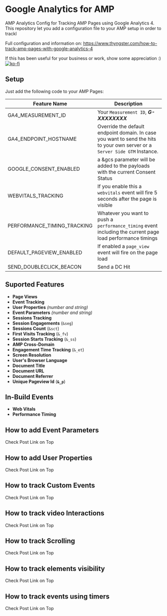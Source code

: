 
# Google Analytics for AMP

AMP Analytics Config for Tracking AMP Pages using Google Analytics 4. This repository let you add a configuration file to your AMP setup in order to trackl 

Full configuration and information on:
https://www.thyngster.com/how-to-track-amp-pages-with-google-analytics-4

If this has been useful for your business or work, show some appreciation :) 
[![ko-fi](https://ko-fi.com/img/githubbutton_sm.svg)](https://ko-fi.com/Q5Q225ZVD)

## Setup
Just add the following code to your AMP Pages:

<amp-analytics type="googleanalytics" config="https://amp.analytics-debugger.com/ga4.json" data-credentials="include">
<script type="application/json">
{
    "vars": {
                "GA4_MEASUREMENT_ID": "G-THYNGSTER",
                "GA4_ENDPOINT_HOSTNAME": "www.google-analytics.com",
                "DEFAULT_PAGEVIEW_ENABLED": true,    
                "GOOGLE_CONSENT_ENABLED": false,
                "WEBVITALS_TRACKING": false,
                "PERFORMANCE_TIMING_TRACKING": false
    }
}
</script>
</amp-analytics>

|Feature Name|Description|
|--|--|
|GA4_MEASUREMENT_ID|Your `Measurement ID`, _**G-XXXXXXXX**_|
|GA4_ENDPOINT_HOSTNAME|Override the default endpoint domain. In case you want to send the hits to your own server or a `Server Side GTM` Instance.|
|GOOGLE_CONSENT_ENABLED|a &gcs parameter will be added to the payloads with the current Consent Status|
|WEBVITALS_TRACKING|If you enable this a `webvitals` event will fire 5 seconds after the page is visible|
|PERFORMANCE_TIMING_TRACKING|Whatever you want to push a `performance_timing` event including the current page load performance timings|
|DEFAULT_PAGEVIEW_ENABLED|If enabled a `page_view` event will fire on the page load|
|SEND_DOUBLECLICK_BEACON|Send a DC Hit|



## Suported Features
-   **Page Views**
-   **Event Tracking**
 -  **User Properties** _(number and string)_
-   **Event Parameters** _(number and string)_
-   **Sessions Tracking**
-   **Session Engagements** (`&seg`)
-   **Sessions Count** (`&sct`)
-   **First Visits Tracking** (`&_fv`)
-   **Session Starts Tracking** (`&_ss`)
-   **AMP Cross-Domain**
-   **Engagement Time Tracking** (`&_et`)
-   **Screen Resolution**
-   **User's Browser Language**
-   **Document Title**
-   **Document URL**
-   **Document Referrer**
-   **Unique Pageview Id** (**`&_p`**)


## In-Build Events
-   **Web Vitals**
-   **Performance Timing**


## How to add Event Parameters
Check Post Link on Top

## How to add User Properties
Check Post Link on Top

## How to track Custom Events
Check Post Link on Top

## How to track video Interactions
Check Post Link on Top

## How to track Scrolling
Check Post Link on Top

## How to track elements visibility
Check Post Link on Top

## How to track events using timers
Check Post Link on Top
